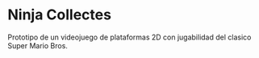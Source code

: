 # Ninja Collectes
 Prototipo de un videojuego de plataformas 2D con jugabilidad del clasico Super Mario Bros.
